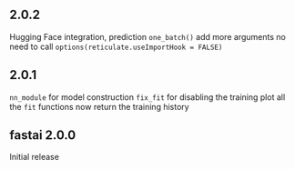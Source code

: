 
## 2.0.2

Hugging Face integration, prediction
```one_batch()``` add more arguments
no need to call ```options(reticulate.useImportHook = FALSE)```



## 2.0.1

```nn_module``` for model construction
```fix_fit``` for disabling the training plot
all the ```fit``` functions now return the training history


## fastai 2.0.0

Initial release



